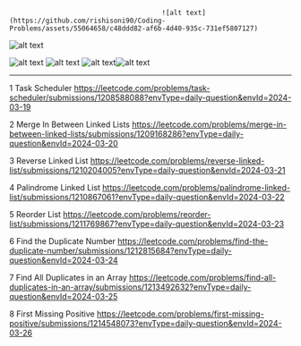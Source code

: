 




                                      
                                                       
                                          ![alt text](https://github.com/rishisoni90/Coding-Problems/assets/55064658/c48ddd82-af6b-4d40-935c-731ef5807127)


                             





![alt text](https://github.com/rishisoni90/Coding-Problems/assets/55064658/70ff4d35-e6b2-4119-b33d-675d0009c4a9)
 

![alt text](https://github.com/rishisoni90/Coding-Problems/assets/55064658/cdb23e2a-4165-4951-ab26-7db1b7e030f0) ![alt text](https://github.com/rishisoni90/Coding-Problems/assets/55064658/3777e388-1ed0-483f-b37a-0e4d41acd1ee)
![alt text](https://github.com/rishisoni90/Coding-Problems/assets/55064658/bc58d285-e478-471f-8120-b8f4406ea8c2)![alt text](https://github.com/rishisoni90/Coding-Problems/assets/55064658/febc75fe-cb74-4faa-a71b-04e88ae9ade9)





*********************************************************************************************************************************************************************************************


                               
 1 Task Scheduler                            https://leetcode.com/problems/task-scheduler/submissions/1208588088?envType=daily-question&envId=2024-03-19

 2 Merge In Between Linked Lists             https://leetcode.com/problems/merge-in-between-linked-lists/submissions/1209168286?envType=daily-question&envId=2024-03-20

 3 Reverse Linked List                       https://leetcode.com/problems/reverse-linked-list/submissions/1210204005?envType=daily-question&envId=2024-03-21

 4  Palindrome Linked List                   https://leetcode.com/problems/palindrome-linked-list/submissions/1210867061?envType=daily-question&envId=2024-03-22

5  Reorder List                              https://leetcode.com/problems/reorder-list/submissions/1211769867?envType=daily-question&envId=2024-03-23

6 Find the Duplicate Number                  https://leetcode.com/problems/find-the-duplicate-number/submissions/1212815684?envType=daily-question&envId=2024-03-24

7 Find All Duplicates in an Array           https://leetcode.com/problems/find-all-duplicates-in-an-array/submissions/1213492632?envType=daily-question&envId=2024-03-25

8 First Missing Positive                    https://leetcode.com/problems/first-missing-positive/submissions/1214548073?envType=daily-question&envId=2024-03-26

